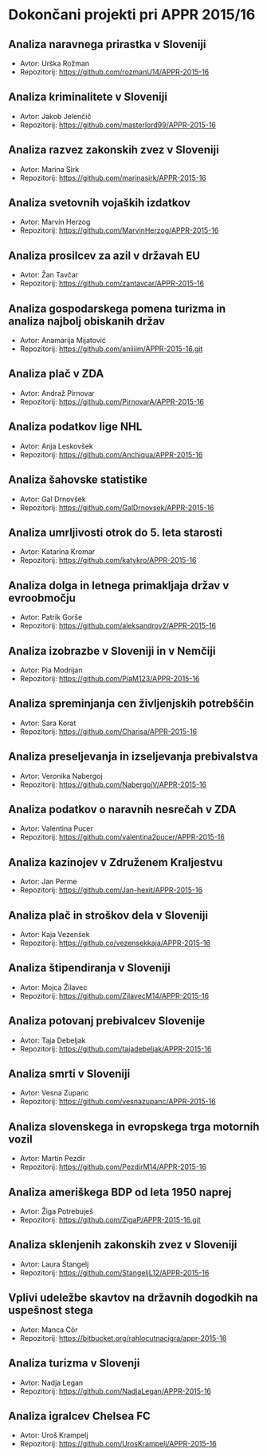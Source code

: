 # Dokončani projekti pri APPR 2015/16

## Analiza naravnega prirastka v Sloveniji
* Avtor: Urška Rožman
* Repozitorij: https://github.com/rozmanU14/APPR-2015-16

## Analiza kriminalitete v Sloveniji
* Avtor: Jakob Jelenčič
* Repozitorij: https://github.com/masterlord99/APPR-2015-16

## Analiza razvez zakonskih zvez v Sloveniji
* Avtor: Marina Sirk
* Repozitorij: https://github.com/marinasirk/APPR-2015-16

## Analiza svetovnih vojaških izdatkov
* Avtor: Marvin Herzog
* Repozitorij: https://github.com/MarvinHerzog/APPR-2015-16

## Analiza prosilcev za azil v državah EU
* Avtor: Žan Tavčar
* Repozitorij: https://github.com/zantavcar/APPR-2015-16

## Analiza gospodarskega pomena turizma in analiza najbolj obiskanih držav
* Avtor: Anamarija Mijatović
* Repozitorij: https://github.com/aniiiim/APPR-2015-16.git

## Analiza plač v ZDA
* Avtor: Andraž Pirnovar
* Repozitorij: https://github.com/PirnovarA/APPR-2015-16

## Analiza podatkov lige NHL
* Avtor: Anja Leskovšek
* Repozitorij: https://github.com/Anchiqua/APPR-2015-16

## Analiza šahovske statistike
* Avtor: Gal Drnovšek
* Repozitorij: https://github.com/GalDrnovsek/APPR-2015-16

## Analiza umrljivosti otrok do 5. leta starosti
* Avtor: Katarina Kromar
* Repozitorij: https://github.com/katykro/APPR-2015-16

## Analiza dolga in letnega primakljaja držav v evroobmočju
* Avtor: Patrik Gorše
* Repozitorij: https://github.com/aleksandrov2/APPR-2015-16

## Analiza izobrazbe v Sloveniji in v Nemčiji
* Avtor: Pia Modrijan
* Repozitorij: https://github.com/PiaM123/APPR-2015-16

## Analiza spreminjanja cen življenjskih potrebščin
* Avtor: Sara Korat
* Repozitorij: https://github.com/Charisa/APPR-2015-16

## Analiza preseljevanja in izseljevanja prebivalstva
* Avtor: Veronika Nabergoj
* Repozitorij: https://github.com/NabergojV/APPR-2015-16

## Analiza podatkov o naravnih nesrečah v ZDA
* Avtor: Valentina Pucer
* Repozitorij: https://github.com/valentina2pucer/APPR-2015-16

## Analiza kazinojev v Združenem Kraljestvu
* Avtor: Jan Perme
* Repozitorij: https://github.com/Jan-hexit/APPR-2015-16

## Analiza plač in stroškov dela v Sloveniji
* Avtor: Kaja Vezenšek
* Repozitorij: https://github.co/vezensekkaja/APPR-2015-16

## Analiza štipendiranja v Sloveniji
* Avtor: Mojca Žilavec
* Repozitorij: https://github.com/ZilavecM14/APPR-2015-16

## Analiza potovanj prebivalcev Slovenije
* Avtor: Taja Debeljak
* Repozitorij: https://github.com/tajadebeljak/APPR-2015-16

## Analiza smrti v Sloveniji
* Avtor: Vesna Zupanc
* Repozitorij: https://github.com/vesnazupanc/APPR-2015-16

## Analiza slovenskega in evropskega trga motornih vozil
* Avtor: Martin Pezdir
* Repozitorij: https://github.com/PezdirM14/APPR-2015-16

## Analiza ameriškega BDP od leta 1950 naprej
* Avtor: Žiga Potrebuješ
* Repozitorij: https://github.com/ZigaP/APPR-2015-16.git

## Analiza sklenjenih zakonskih zvez v Sloveniji
* Avtor: Laura Štangelj
* Repozitorij: https://github.com/StangeljL12/APPR-2015-16

## Vplivi udeležbe skavtov na državnih dogodkih na uspešnost stega
* Avtor: Manca Cör
* Repozitorij: https://bitbucket.org/rahlocutnacigra/appr-2015-16

## Analiza turizma v Slovenji
* Avtor: Nadja Legan
* Repozitorij: https://github.com/NadjaLegan/APPR-2015-16

## Analiza igralcev Chelsea FC
* Avtor: Uroš Krampelj
* Repozitorij: https://github.com/UrosKrampelj/APPR-2015-16
